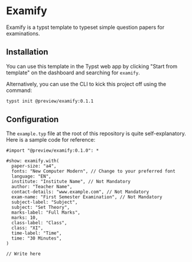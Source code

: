 # Examify

Examify is a typst template to typeset simple question papers for examinations.

## Installation

You can use this template in the Typst web app by clicking "Start from template" on the dashboard
and searching for `examify`.

Alternatively, you can use the CLI to kick this project off using the command:

```bash
typst init @preview/examify:0.1.1
```

## Configuration

The `example.typ` file at the root of this repository is quite self-explanatory. Here is a sample
code for reference:

```typst
#import "@preview/examify:0.1.0": *

#show: examify.with(
  paper-size: "a4",
  fonts: "New Computer Modern", // Change to your preferred font
  language: "EN",
  institute: "Institute Name", // Not Mandatory
  author: "Teacher Name",
  contact-details: "www.example.com", // Not Mandatory
  exam-name: "First Semester Examination", // Not Mandatory
  subject-label: "Subject",
  subject: "Set Theory",
  marks-label: "Full Marks",
  marks: 10,
  class-label: "Class",
  class: "XI",
  time-label: "Time",
  time: "30 Minutes",
)

// Write here
```